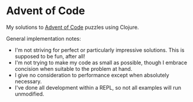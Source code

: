 # Advent of Code

My solutions to [Advent of Code](https://adventofcode.com/) puzzles
using Clojure.

General implementation notes:

* I'm not striving for perfect or particularly impressive
  solutions. This is supposed to be fun, after all!
* I'm not trying to make my code as small as possible, though I
  embrace concision when suitable to the problem at hand.
* I give no consideration to performance except when absolutely
  necessary.
* I've done all development within a REPL, so not all examples will run
  unmodified.
